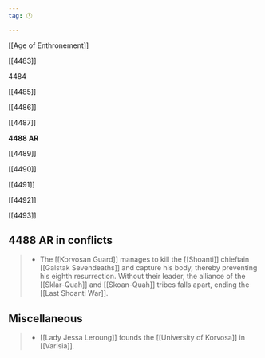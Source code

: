 ```yaml
---
tag: 🕛

---
```

[[Age of Enthronement]]


[[4483]]

4484

[[4485]]

[[4486]]

[[4487]]

**4488 AR**

[[4489]]

[[4490]]

[[4491]]

[[4492]]

[[4493]]



## 4488 AR in conflicts

>  - The [[Korvosan Guard]] manages to kill the [[Shoanti]] chieftain [[Galstak Sevendeaths]] and capture his body, thereby preventing his eighth resurrection.  Without their leader, the alliance of the [[Sklar-Quah]] and [[Skoan-Quah]] tribes falls apart, ending the [[Last Shoanti War]].


## Miscellaneous

>  - [[Lady Jessa Leroung]] founds the [[University of Korvosa]] in [[Varisia]].






